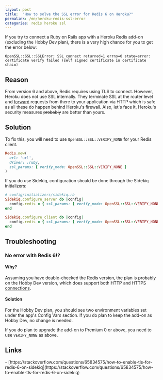 ```yaml
---
layout: post
title:  "How to solve the SSL error for Redis 6 on Heroku?"
permalink: /en/heroku-redis-ssl-error
categories: redis heroku ssl
---
```

If you try to connect a Ruby on Rails app with a Heroku Redis add-on (excluding the Hobby Dev plan), there is a very high chance for you to get the error below:

```
OpenSSL::SSL::SSLError: SSL_connect returned=1 errno=0 state=error: 
certificate verify failed (self signed certificate in certificate chain)
```

<h2>Reason</h2>

From version 6 and above, Redis requires using TLS to connect. However, Heroku does not use SSL internally. They terminate SSL at the router level and [forward](https://devcenter.heroku.com/articles/http-routing#routing) requests from there to your application via HTTP which is safe as all these do happen behind Heroku's firewall. Also, let's face it, Heroku's security measures ~~probably~~ are better than yours.

<h2>Solution</h2>

To fix this, you will need to use `OpenSSL::SSL::VERIFY_NONE` for your Redis client.

```ruby
Redis.new(
  url: 'url',
  driver: :ruby,
  ssl_params: { verify_mode: OpenSSL::SSL::VERIFY_NONE }
)
```

If you do use Sidekiq, configuration should be done through the Sidekiq initializers:

```ruby
# config/initializers/sidekiq.rb
Sidekiq.configure_server do |config|
  config.redis = { ssl_params: { verify_mode: OpenSSL::SSL::VERIFY_NONE } }
end

Sidekiq.configure_client do |config|
  config.redis = { ssl_params: { verify_mode: OpenSSL::SSL::VERIFY_NONE } }
end
```

<h2>Troubleshooting</h2>

<h3>No error with Redis 6!?</h3>

<h4>Why?</h4>

Assuming you have double-checked the Redis version, the plan is probably on the Hobby Dev version, which does support both HTTP and HTTPS [connections](https://devcenter.heroku.com/articles/heroku-redis#create-a-new-instance).

<h4>Solution</h4>

For the Hobby Dev plan, you should see two environment variables set under the app's Config Vars section. If you do plan to keep the add-on as Hobby Dev, no change is needed.

If you do plan to upgrade the add-on to Premium 0 or above, you need to use `VERIFY_NONE` as above.

<h2>Links</h2>
- [https://stackoverflow.com/questions/65834575/how-to-enable-tls-for-redis-6-on-sidekiq](https://stackoverflow.com/questions/65834575/how-to-enable-tls-for-redis-6-on-sidekiq)
